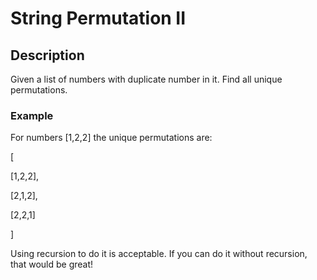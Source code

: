 # String Permutation II

## Description

Given a list of numbers with duplicate number in it. Find all unique permutations.

### Example

For numbers [1,2,2] the unique permutations are:

[

  [1,2,2],
  
  [2,1,2],
  
  [2,2,1]

]


Using recursion to do it is acceptable. If you can do it without recursion, that would be great!
